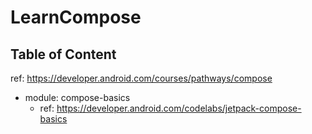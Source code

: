 # LearnCompose
## Table of Content
ref: https://developer.android.com/courses/pathways/compose

- module: compose-basics 
    - ref: https://developer.android.com/codelabs/jetpack-compose-basics